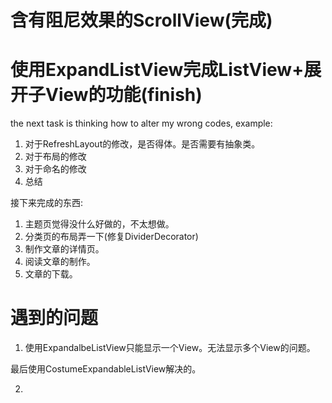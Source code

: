 # 含有阻尼效果的ScrollView(完成)

# 使用ExpandListView完成ListView+展开子View的功能(finish)

the next task is thinking how to alter my wrong codes, example:
1. 对于RefreshLayout的修改，是否得体。是否需要有抽象类。
2. 对于布局的修改
3. 对于命名的修改
4. 总结

接下来完成的东西:
1. 主题页觉得没什么好做的，不太想做。
2. 分类页的布局弄一下(修复DividerDecorator)
3. 制作文章的详情页。
4. 阅读文章的制作。
5. 文章的下载。

# 遇到的问题

1. 使用ExpandalbeListView只能显示一个View。无法显示多个View的问题。

最后使用CostumeExpandableListView解决的。

2.